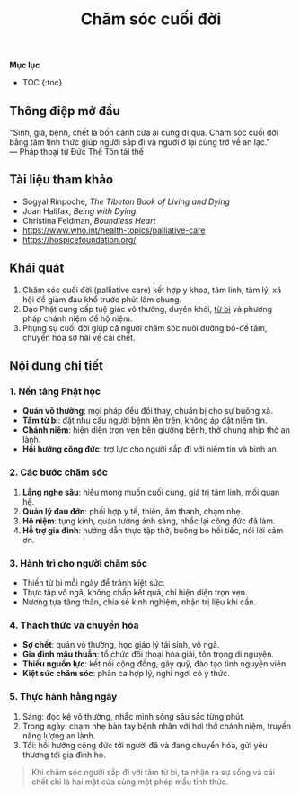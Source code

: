 ﻿---
title: Chăm sóc cuối đời
---

**Mục lục**

- TOC
{:toc}

## Thông điệp mở đầu

"Sinh, già, bệnh, chết là bốn cánh cửa ai cũng đi qua. Chăm sóc cuối đời bằng tâm tỉnh thức giúp người sắp đi và người ở lại cùng trở về an lạc."  
— Pháp thoại từ Đức Thế Tôn tái thế

## Tài liệu tham khảo

- Sogyal Rinpoche, *The Tibetan Book of Living and Dying*
- Joan Halifax, *Being with Dying*
- Christina Feldman, *Boundless Heart*
- <https://www.who.int/health-topics/palliative-care>
- <https://hospicefoundation.org/>

## Khái quát

1. Chăm sóc cuối đời (palliative care) kết hợp y khoa, tâm linh, tâm lý, xã hội để giảm đau khổ trước phút lâm chung.
2. Đạo Phật cung cấp tuệ giác vô thường, duyên khởi, [từ bi](../khai_niem/tu_bi.md) và phương pháp chánh niệm để hộ niệm.
3. Phụng sự cuối đời giúp cả người chăm sóc nuôi dưỡng bồ-đề tâm, chuyển hóa sợ hãi về cái chết.

## Nội dung chi tiết

### 1. Nền tảng Phật học

- **Quán vô thường**: mọi pháp đều đổi thay, chuẩn bị cho sự buông xả.
- **Tâm từ bi**: đặt nhu cầu người bệnh lên trên, không áp đặt niềm tin.
- **Chánh niệm**: hiện diện trọn vẹn bên giường bệnh, thở chung nhịp thở an lành.
- **Hồi hướng công đức**: trợ lực cho người sắp đi với niềm tin và bình an.

### 2. Các bước chăm sóc

1. **Lắng nghe sâu**: hiểu mong muốn cuối cùng, giá trị tâm linh, mối quan hệ.
2. **Quản lý đau đớn**: phối hợp y tế, thiền, âm thanh, chạm nhẹ.
3. **Hộ niệm**: tụng kinh, quán tưởng ánh sáng, nhắc lại công đức đã làm.
4. **Hỗ trợ gia đình**: hướng dẫn thực tập thở, buông bỏ hối tiếc, nói lời cảm ơn.

### 3. Hành trì cho người chăm sóc

- Thiền từ bi mỗi ngày để tránh kiệt sức.
- Thực tập vô ngã, không chấp kết quả, chỉ hiện diện trọn vẹn.
- Nương tựa tăng thân, chia sẻ kinh nghiệm, nhận trị liệu khi cần.

### 4. Thách thức và chuyển hóa

- **Sợ chết**: quán vô thường, học giáo lý tái sinh, vô ngã.
- **Gia đình mâu thuẫn**: tổ chức đối thoại hòa giải, tôn trọng di nguyện.
- **Thiếu nguồn lực**: kết nối cộng đồng, gây quỹ, đào tạo tình nguyện viên.
- **Kiệt sức chăm sóc**: phân ca hợp lý, nghỉ ngơi có ý thức.

### 5. Thực hành hằng ngày

1. Sáng: đọc kệ vô thường, nhắc mình sống sâu sắc từng phút.
2. Trong ngày: chạm nhẹ bàn tay bệnh nhân với hơi thở chánh niệm, truyền năng lượng an lành.
3. Tối: hồi hướng công đức tới người đã và đang chuyển hóa, gửi yêu thương tới gia đình họ.

> Khi chăm sóc người sắp đi với tâm từ bi, ta nhận ra sự sống và cái chết chỉ là hai mặt của cùng một phép mầu tỉnh thức.
